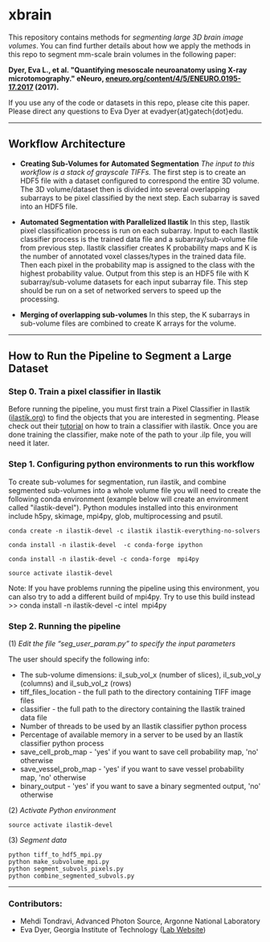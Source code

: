 # xbrain
This repository contains methods for _segmenting large 3D brain image volumes_. You can find further details about how we apply the methods in this repo to segment mm-scale brain volumes in the following paper:

__Dyer, Eva L., et al. "Quantifying mesoscale neuroanatomy using X-ray microtomography." eNeuro, [eneuro.org/content/4/5/ENEURO.0195-17.2017](http://www.eneuro.org/content/4/5/ENEURO.0195-17.2017) (2017).__

If you use any of the code or datasets in this repo, please cite this paper. 
Please direct any questions to Eva Dyer at evadyer{at}gatech{dot}edu.

----------------------------------------------------

## Workflow Architecture

- **Creating Sub-Volumes for Automated Segmentation**
_The input to this workflow is a stack of grayscale TIFFs._ The first step is to create an HDF5 file with a dataset configured to correspond the entire 3D volume. The 3D volume/dataset then is divided into several overlapping subarrays to be pixel classified by the next step. Each subarray is saved into an HDF5 file. 

- **Automated Segmentation with Parallelized Ilastik**
In this step, Ilastik pixel classification process is run on each subarray. Input to each Ilastik classifier process is the trained data file and a subarray/sub-volume file from previous step. Ilastik classifier creates K probability maps and K is the number of annotated voxel classes/types in the trained data file. Then each pixel in the probability map is assigned to the class with the highest probability value. Output from this step is an HDF5 file with K subarray/sub-volume datasets for each input subarray file. This step should be run on a set of networked servers to speed up the processing.

- **Merging of overlapping sub-volumes**
In this step, the K subarrays in sub-volume files are combined to create K arrays for the volume. 

----------------------------------------------------
## How to Run the Pipeline to Segment a Large Dataset

### Step 0. Train a pixel classifier in Ilastik
Before running the pipeline, you must first train a Pixel Classifier in Ilastik ([ilastik.org](http://www.ilastik.org)) to find the objects that you are interested in segmenting. Please check out their [tutorial](http://ilastik.org/documentation/pixelclassification/pixelclassification) on how to train a classifier with ilastik. Once you are done training the classifier, make note of the path to your .ilp file, you will need it later.


### Step 1. Configuring python environments to run this workflow
To create sub-volumes for segmentation, run ilastik, and combine segmented sub-volumes into a whole volume file you will need to create the following conda environment (example below will create an environment called "ilastik-devel"). Python modules installed into this environment include h5py, skimage, mpi4py, glob, multiprocessing and psutil.

```
conda create -n ilastik-devel -c ilastik ilastik-everything-no-solvers

conda install -n ilastik-devel  -c conda-forge ipython

conda install -n ilastik-devel -c conda-forge  mpi4py

source activate ilastik-devel
```

Note: If you have problems running the pipeline using this environment, you can also try to add a different build of mpi4py. Try to use this build instead >> conda install -n ilastik-devel -c intel  mpi4py

### Step 2. Running the pipeline

(1) *Edit the file “seg_user_param.py” to specify the input parameters*

The user should specify the following info:
- The sub-volume dimensions: il_sub_vol_x (number of slices), il_sub_vol_y (columns) and il_sub_vol_z (rows)
- tiff_files_location - the full path to the directory containing TIFF image files
- classifier - the full path to the directory containing the Ilastik trained data file
- Number of threads to be used by an Ilastik classifier python process
- Percentage of available memory in a server to be used by an Ilastik classifier python process
- save_cell_prob_map - 'yes' if you want to save cell probability map, 'no' otherwise
- save_vessel_prob_map - 'yes' if you want to save vessel probability map, 'no' otherwise
- binary_output - 'yes' if you want to save a binary segmented output, 'no' otherwise

(2) *Activate Python environment*
```
source activate ilastik-devel
```

(3) *Segment data*
```
python tiff_to_hdf5_mpi.py
python make_subvolume_mpi.py
python segment_subvols_pixels.py
python combine_segmented_subvols.py
```

----------------------------------------------------

### Contributors:
- Mehdi Tondravi, Advanced Photon Source, Argonne National Laboratory
- Eva Dyer, Georgia Institute of Technology ([Lab Website](http://dyerlab.gatech.edu))

